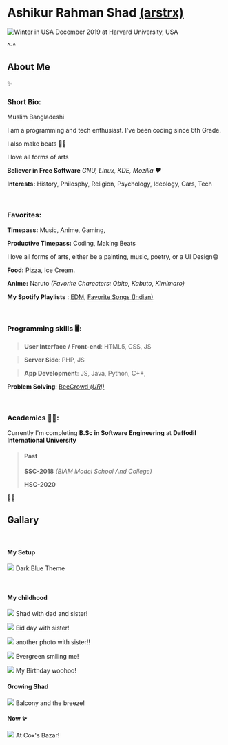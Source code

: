 # Ashikur Rahman Shad [(arstrx)](https://arstrx.com)

![Winter in USA](img/semi-adult/harvard-usa-winter.jpg)
December 2019 at Harvard University, USA

^-^

## About Me

✨️

### Short Bio:

Muslim Bangladeshi

I am a programming and tech enthusiast. I've been coding since 6th Grade. 

I also make beats 🎹️🎶️

I love all forms of arts

**Believer in Free Software**  *GNU, Linux, KDE,  Mozilla ❤*

**Interests:** History, Philosphy, Religion, Psychology,  Ideology, Cars, Tech

&nbsp;

### Favorites:

**Timepass:** Music, Anime, Gaming,

**Productive Timepass:** Coding, Making Beats

I love all forms of arts, either be a painting, music, poetry, or a UI Design😅

**Food:** Pizza, Ice Cream.

**Anime:** Naruto *(Favorite Charecters: Obito, Kabuto, Kimimaro)*

**My Spotify Playlists** : [EDM](https://open.spotify.com/playlist/6ZwDWx4c9MLQvyNegzddv7?si=a0fb32cbb4374b7e),
[Favorite Songs (Indian)](https://open.spotify.com/playlist/3r6Tn6Yl7soX4dRYX3Qz7a?si=3d2b8fb4316245eb)

&nbsp; 
### Programming skills 🖥️:

>**User Interface / Front-end**:  HTML5, CSS, JS

>**Server Side**: PHP, JS

>**App Development**: JS, Java, Python, C++, 

**Problem Solving**: [BeeCrowd *(URI)*](https://www.beecrowd.com.br/judge/en/profile/598716)

&nbsp; 
### Academics 👨‍🎓️:

Currently I'm completing **B.Sc in Software Engineering** at **Daffodil International University**


>#### Past
>
>**SSC-2018** *(BIAM Model School And College)*
>
>**HSC-2020**

👨‍🎓️

## Gallary

&nbsp;

#### My Setup

![](img/pc/blue-dark-pc.jpg)
Dark Blue Theme

&nbsp;

#### My childhood

![](img/childhood/shad-dad-sister.jpg)
Shad with dad and sister!

![](img/childhood/shad-sheen-eid.jpg)
Eid day with sister!

![](img/childhood/shad-smile-sheen.jpg)
another photo with sister!!

![](img/childhood/shad-smile.jpg)
Evergreen smiling me!

![](img/childhood/shad-birthday.jpg)
My Birthday woohoo!

#### Growing Shad

![](img/kid/shad-balcony.jpg)
Balcony and the breeze!

#### Now ✨

![](img/semi-adult/cox-bazar-long-hair.jpg)
At Cox's Bazar!
